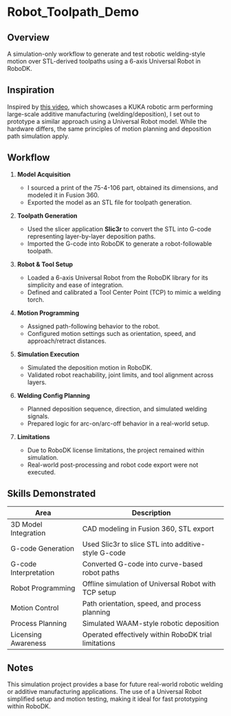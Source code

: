 # Robot_Toolpath_Demo

## Overview

A simulation-only workflow to generate and test robotic welding-style motion over STL-derived toolpaths using a 6-axis Universal Robot in RoboDK.

## Inspiration

Inspired by [this video](https://youtu.be/3THLTQsrem0?si=78Qb_iuWX5MGSNpV), which showcases a KUKA robotic arm performing large-scale additive manufacturing (welding/deposition), I set out to prototype a similar approach using a Universal Robot model. While the hardware differs, the same principles of motion planning and deposition path simulation apply.

## Workflow

1. **Model Acquisition**

   * I sourced a print of the 75-4-106 part, obtained its dimensions, and modeled it in Fusion 360.
   * Exported the model as an STL file for toolpath generation.

2. **Toolpath Generation**

   * Used the slicer application **Slic3r** to convert the STL into G-code representing layer-by-layer deposition paths.
   * Imported the G-code into RoboDK to generate a robot-followable toolpath.

3. **Robot & Tool Setup**

   * Loaded a 6-axis Universal Robot from the RoboDK library for its simplicity and ease of integration.
   * Defined and calibrated a Tool Center Point (TCP) to mimic a welding torch.

4. **Motion Programming**

   * Assigned path-following behavior to the robot.
   * Configured motion settings such as orientation, speed, and approach/retract distances.

5. **Simulation Execution**

   * Simulated the deposition motion in RoboDK.
   * Validated robot reachability, joint limits, and tool alignment across layers.

6. **Welding Config Planning**

   * Planned deposition sequence, direction, and simulated welding signals.
   * Prepared logic for arc-on/arc-off behavior in a real-world setup.

7. **Limitations**

   * Due to RoboDK license limitations, the project remained within simulation.
   * Real-world post-processing and robot code export were not executed.

## Skills Demonstrated

| Area                  | Description                                          |
| --------------------- | ---------------------------------------------------- |
| 3D Model Integration  | CAD modeling in Fusion 360, STL export               |
| G-code Generation     | Used Slic3r to slice STL into additive-style G-code  |
| G-code Interpretation | Converted G-code into curve-based robot paths        |
| Robot Programming     | Offline simulation of Universal Robot with TCP setup |
| Motion Control        | Path orientation, speed, and process planning        |
| Process Planning      | Simulated WAAM-style robotic deposition              |
| Licensing Awareness   | Operated effectively within RoboDK trial limitations |

## Notes

This simulation project provides a base for future real-world robotic welding or additive manufacturing applications. The use of a Universal Robot simplified setup and motion testing, making it ideal for fast prototyping within RoboDK.
